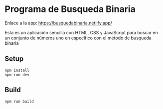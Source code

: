 
# Programa de Busqueda Binaria

Enlace a la app: https://busquedabinaria.netlify.app/

Esta es un aplicación sencilla con HTML, CSS y JavaScript
para buscar en un conjunto de números uno en específico 
con el método de busqueda binaria

## Setup

```
npm install
npm run dev
```

## Build

```
npm run build 
```